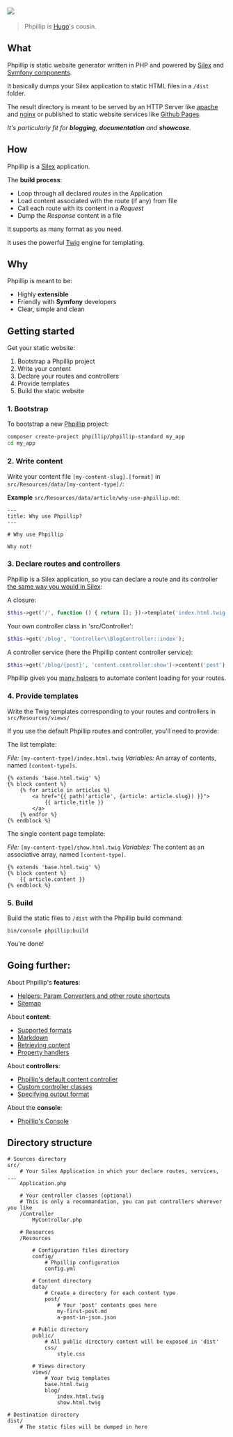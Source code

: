 # ![](http://phpillip.github.io/phpillip.svg)

> Phpillip is [Hugo](https://gohugo.io/)'s cousin.

## What

Phpillip is static website generator written in PHP and powered by [Silex](http://silex.sensiolabs.org/) and [Symfony components](http://symfony.com/doc/current/components/index.html).

It basically dumps your Silex application to static HTML files in a `/dist` folder.

The result directory is meant to be served by an HTTP Server like [apache](http://apache.org) and [nginx](http://www.nginx.com) or published to static website services like [Github Pages](https://pages.github.com/).

*It's particularly fit for __blogging__, __documentation__ and __showcase__.*

## How

Phpillip is a [Silex](http://silex.sensiolabs.org/) application.

The __build process__:
- Loop through all declared _routes_ in the Application
- Load content associated with the route (if any) from file
- Call each route with its content in a _Request_
- Dump the _Response_ content in a file

It supports as many format as you need.

It uses the powerful [Twig](http://twig.sensiolabs.org/) engine for templating.

## Why

Phpillip is meant to be:

- Highly __extensible__
- Friendly with __Symfony__ developers
- Clear, simple and clean

## Getting started

Get your static website:

1. Bootstrap a Phpillip project
2. Write your content
3. Declare your routes and controllers
4. Provide templates
5. Build the static website

### 1. Bootstrap

To bootstrap a new [Phpillip](https://github.com/Phpillip/phpillip) project:

``` bash
composer create-project phpillip/phpillip-standard my_app
cd my_app
```

### 2. Write content

Write your content file `[my-content-slug].[format]` in `src/Resources/data/[my-content-type]/`:

__Example__ `src/Resources/data/article/why-use-phpillip.md`:

```
---
title: Why use Phpillip?
---

# Why use Phpillip

Why not!
```

### 3. Declare routes and controllers

Phpillip is a Silex application, so you can declare a route and its controller [the same way you would in Silex](http://silex.sensiolabs.org/doc/usage.html#routing):

A closure:

``` php
$this->get('/', function () { return []; })->template('index.html.twig');
```

Your own controller class in 'src/Controller':

``` php
$this->get('/blog', 'Controller\\BlogController::index');
```

A controller service (here the Phpillip content controller service):

``` php
$this->get('/blog/{post}', 'content.controller:show')->content('post');
```

Phpillip gives you [many helpers](doc/feature/helpers.md) to automate content loading for your routes.

### 4. Provide templates

Write the Twig templates corresponding to your routes and controllers in `src/Resources/views/`

If you use the default Phpillip routes and controller, you'll need to provide:

The list template:

_File:_ `[my-content-type]/index.html.twig`
_Variables:_ An array of contents, named `[content-type]s`.

``` twig
{% extends 'base.html.twig' %}
{% block content %}
    {% for article in articles %}
        <a href="{{ path('article', {article: article.slug}) }}">
            {{ article.title }}
        </a>
    {% endfor %}
{% endblock %}
```

The single content page template:

_File:_ `[my-content-type]/show.html.twig`
_Variables:_ The content as an associative array, named `[content-type]`.

``` twig
{% extends 'base.html.twig' %}
{% block content %}
    {{ article.content }}
{% endblock %}
```

### 5. Build

Build the static files to `/dist` with the Phpillip build command:

    bin/console phpillip:build

You're done!

## Going further:

About Phpillip's __features__:
- [Helpers: Param Converters and other route shortcuts](doc/feature/helpers.md)
- [Sitemap](doc/feature/sitemap.md)

About __content__:

- [Supported formats](doc/content/formats.md)
- [Markdown](doc/content/markdown.md)
- [Retrieving content](doc/content/retrieving-content.md)
- [Property handlers](doc/content/property-handlers.md)

About __controllers__:

- [Phpillip's default content controller](doc/controller/content.md)
- [Custom controller classes](doc/controller/custom.md)
- [Specifying output format](doc/controller/format.md)

About the __console__:

- [Phpillip's Console](doc/console/commands.md)

## Directory structure

```
# Sources directory
src/
    # Your Silex Application in which your declare routes, services, ...
    Application.php

    # Your controller classes (optional)
    # This is only a recommandation, you can put controllers wherever you like
    /Controller
        MyController.php

    # Resources
    /Resources

        # Configuration files directory
        config/
            # Phpillip configuration
            config.yml

        # Content directory
        data/
            # Create a directory for each content type
            post/
                # Your 'post' contents goes here
                my-first-post.md
                a-post-in-json.json

        # Public directory
        public/
            # All public directory content will be exposed in 'dist'
            css/
                style.css

        # Views directory
        views/
            # Your twig templates
            base.html.twig
            blog/
                index.html.twig
                show.html.twig

# Destination directory
dist/
    # The static files will be dumped in here

```
